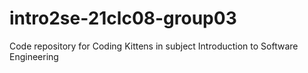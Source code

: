 # intro2se-21clc08-group03
Code repository for Coding Kittens in subject Introduction to Software Engineering
